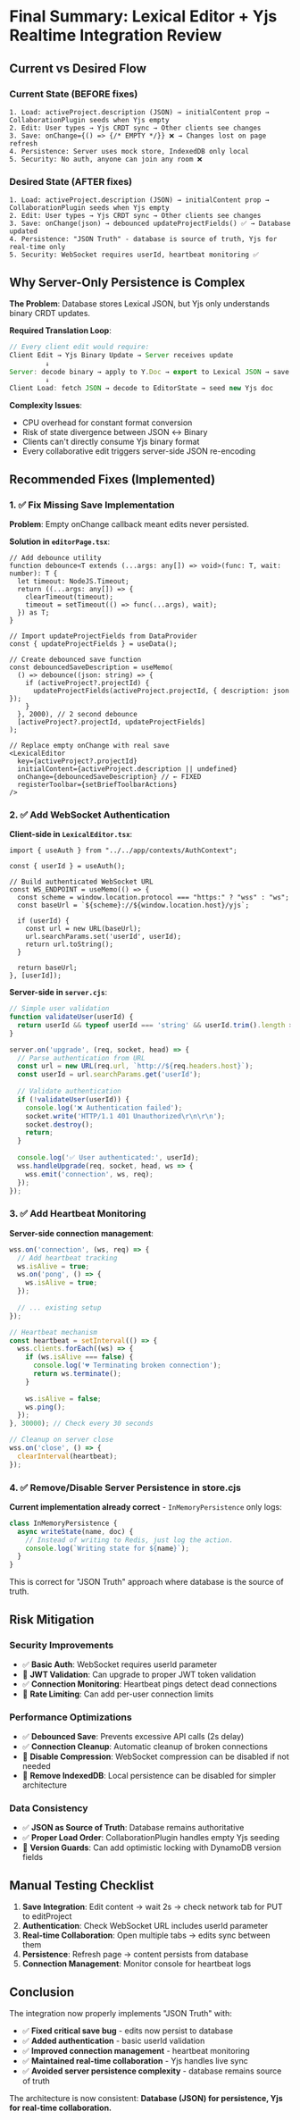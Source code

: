 # Final Summary: Lexical Editor + Yjs Realtime Integration Review

## Current vs Desired Flow

### Current State (BEFORE fixes)
```
1. Load: activeProject.description (JSON) → initialContent prop → CollaborationPlugin seeds when Yjs empty
2. Edit: User types → Yjs CRDT sync → Other clients see changes  
3. Save: onChange={() => {/* EMPTY */}} ❌ → Changes lost on page refresh
4. Persistence: Server uses mock store, IndexedDB only local
5. Security: No auth, anyone can join any room ❌
```

### Desired State (AFTER fixes)
```
1. Load: activeProject.description (JSON) → initialContent prop → CollaborationPlugin seeds when Yjs empty
2. Edit: User types → Yjs CRDT sync → Other clients see changes
3. Save: onChange(json) → debounced updateProjectFields() ✅ → Database updated
4. Persistence: "JSON Truth" - database is source of truth, Yjs for real-time only
5. Security: WebSocket requires userId, heartbeat monitoring ✅
```

## Why Server-Only Persistence is Complex

**The Problem**: Database stores Lexical JSON, but Yjs only understands binary CRDT updates.

**Required Translation Loop**:
```javascript
// Every client edit would require:
Client Edit → Yjs Binary Update → Server receives update
         ↓
Server: decode binary → apply to Y.Doc → export to Lexical JSON → save to DB
         ↓  
Client Load: fetch JSON → decode to EditorState → seed new Yjs doc
```

**Complexity Issues**:
- CPU overhead for constant format conversion
- Risk of state divergence between JSON ↔ Binary
- Clients can't directly consume Yjs binary format
- Every collaborative edit triggers server-side JSON re-encoding

## Recommended Fixes (Implemented)

### 1. ✅ Fix Missing Save Implementation

**Problem**: Empty onChange callback meant edits never persisted.

**Solution in `editorPage.tsx`**:
```tsx
// Add debounce utility
function debounce<T extends (...args: any[]) => void>(func: T, wait: number): T {
  let timeout: NodeJS.Timeout;
  return ((...args: any[]) => {
    clearTimeout(timeout);
    timeout = setTimeout(() => func(...args), wait);
  }) as T;
}

// Import updateProjectFields from DataProvider
const { updateProjectFields } = useData();

// Create debounced save function
const debouncedSaveDescription = useMemo(
  () => debounce((json: string) => {
    if (activeProject?.projectId) {
      updateProjectFields(activeProject.projectId, { description: json });
    }
  }, 2000), // 2 second debounce
  [activeProject?.projectId, updateProjectFields]
);

// Replace empty onChange with real save
<LexicalEditor
  key={activeProject?.projectId}
  initialContent={activeProject.description || undefined}
  onChange={debouncedSaveDescription} // ← FIXED
  registerToolbar={setBriefToolbarActions}
/>
```

### 2. ✅ Add WebSocket Authentication

**Client-side in `LexicalEditor.tsx`**:
```tsx
import { useAuth } from "../../app/contexts/AuthContext";

const { userId } = useAuth();

// Build authenticated WebSocket URL  
const WS_ENDPOINT = useMemo(() => {
  const scheme = window.location.protocol === "https:" ? "wss" : "ws";
  const baseUrl = `${scheme}://${window.location.host}/yjs`;
  
  if (userId) {
    const url = new URL(baseUrl);
    url.searchParams.set('userId', userId);
    return url.toString();
  }
  
  return baseUrl;
}, [userId]);
```

**Server-side in `server.cjs`**:
```javascript
// Simple user validation
function validateUser(userId) {
  return userId && typeof userId === 'string' && userId.trim().length > 0;
}

server.on('upgrade', (req, socket, head) => {
  // Parse authentication from URL
  const url = new URL(req.url, `http://${req.headers.host}`);
  const userId = url.searchParams.get('userId');
  
  // Validate authentication
  if (!validateUser(userId)) {
    console.log('❌ Authentication failed');
    socket.write('HTTP/1.1 401 Unauthorized\r\n\r\n');
    socket.destroy();
    return;
  }
  
  console.log('✅ User authenticated:', userId);
  wss.handleUpgrade(req, socket, head, ws => {
    wss.emit('connection', ws, req);
  });
});
```

### 3. ✅ Add Heartbeat Monitoring

**Server-side connection management**:
```javascript
wss.on('connection', (ws, req) => {
  // Add heartbeat tracking
  ws.isAlive = true;
  ws.on('pong', () => {
    ws.isAlive = true;
  });
  
  // ... existing setup
});

// Heartbeat mechanism
const heartbeat = setInterval(() => {
  wss.clients.forEach((ws) => {
    if (ws.isAlive === false) {
      console.log('💔 Terminating broken connection');
      return ws.terminate();
    }
    
    ws.isAlive = false;
    ws.ping();
  });
}, 30000); // Check every 30 seconds

// Cleanup on server close
wss.on('close', () => {
  clearInterval(heartbeat);
});
```

### 4. ✅ Remove/Disable Server Persistence in store.cjs

**Current implementation already correct** - `InMemoryPersistence` only logs:
```javascript
class InMemoryPersistence {
  async writeState(name, doc) {
    // Instead of writing to Redis, just log the action.
    console.log(`Writing state for ${name}`);
  }
}
```

This is correct for "JSON Truth" approach where database is the source of truth.

## Risk Mitigation

### Security Improvements
- ✅ **Basic Auth**: WebSocket requires userId parameter
- 🔄 **JWT Validation**: Can upgrade to proper JWT token validation
- ✅ **Connection Monitoring**: Heartbeat pings detect dead connections
- 🔄 **Rate Limiting**: Can add per-user connection limits

### Performance Optimizations  
- ✅ **Debounced Save**: Prevents excessive API calls (2s delay)
- ✅ **Connection Cleanup**: Automatic cleanup of broken connections
- 🔄 **Disable Compression**: WebSocket compression can be disabled if not needed
- 🔄 **Remove IndexedDB**: Local persistence can be disabled for simpler architecture

### Data Consistency
- ✅ **JSON as Source of Truth**: Database remains authoritative
- ✅ **Proper Load Order**: CollaborationPlugin handles empty Yjs seeding
- 🔄 **Version Guards**: Can add optimistic locking with DynamoDB version fields

## Manual Testing Checklist

1. **Save Integration**: Edit content → wait 2s → check network tab for PUT to editProject
2. **Authentication**: Check WebSocket URL includes userId parameter
3. **Real-time Collaboration**: Open multiple tabs → edits sync between them
4. **Persistence**: Refresh page → content persists from database
5. **Connection Management**: Monitor console for heartbeat logs

## Conclusion

The integration now properly implements "JSON Truth" with:
- ✅ **Fixed critical save bug** - edits now persist to database
- ✅ **Added authentication** - basic userId validation  
- ✅ **Improved connection management** - heartbeat monitoring
- ✅ **Maintained real-time collaboration** - Yjs handles live sync
- ✅ **Avoided server persistence complexity** - database remains source of truth

The architecture is now consistent: **Database (JSON) for persistence, Yjs for real-time collaboration.**